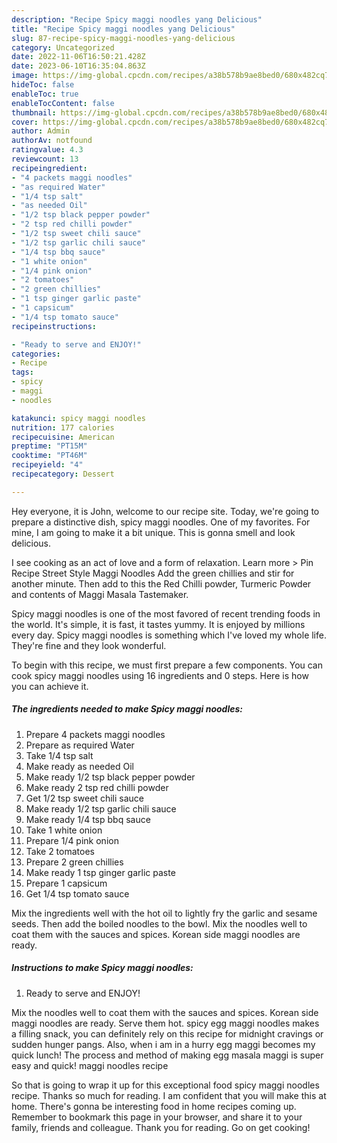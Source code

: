```yaml
---
description: "Recipe Spicy maggi noodles yang Delicious"
title: "Recipe Spicy maggi noodles yang Delicious"
slug: 87-recipe-spicy-maggi-noodles-yang-delicious
category: Uncategorized
date: 2022-11-06T16:50:21.428Z
date: 2023-06-10T16:35:04.863Z
image: https://img-global.cpcdn.com/recipes/a38b578b9ae8bed0/680x482cq70/spicy-maggi-noodles-recipe-main-photo.jpg
hideToc: false
enableToc: true
enableTocContent: false
thumbnail: https://img-global.cpcdn.com/recipes/a38b578b9ae8bed0/680x482cq70/spicy-maggi-noodles-recipe-main-photo.jpg
cover: https://img-global.cpcdn.com/recipes/a38b578b9ae8bed0/680x482cq70/spicy-maggi-noodles-recipe-main-photo.jpg
author: Admin
authorAv: notfound
ratingvalue: 4.3
reviewcount: 13
recipeingredient:
- "4 packets maggi noodles"
- "as required Water"
- "1/4 tsp salt"
- "as needed Oil"
- "1/2 tsp black pepper powder"
- "2 tsp red chilli powder"
- "1/2 tsp sweet chili sauce"
- "1/2 tsp garlic chili sauce"
- "1/4 tsp bbq sauce"
- "1 white onion"
- "1/4 pink onion"
- "2 tomatoes"
- "2 green chillies"
- "1 tsp ginger garlic paste"
- "1 capsicum"
- "1/4 tsp tomato sauce"
recipeinstructions:

- "Ready to serve and ENJOY!"
categories:
- Recipe
tags:
- spicy
- maggi
- noodles

katakunci: spicy maggi noodles 
nutrition: 177 calories
recipecuisine: American
preptime: "PT15M"
cooktime: "PT46M"
recipeyield: "4"
recipecategory: Dessert

---
```



Hey everyone, it is John, welcome to our recipe site. Today, we're going to prepare a distinctive dish, spicy maggi noodles. One of my favorites. For mine, I am going to make it a bit unique. This is gonna smell and look delicious.

I see cooking as an act of love and a form of relaxation. Learn more &gt; Pin Recipe Street Style Maggi Noodles Add the green chillies and stir for another minute. Then add to this the Red Chilli powder, Turmeric Powder and contents of Maggi Masala Tastemaker.

Spicy maggi noodles is one of the most favored of recent trending foods in the world. It's simple, it is fast, it tastes yummy. It is enjoyed by millions every day. Spicy maggi noodles is something which I've loved my whole life. They're fine and they look wonderful.


To begin with this recipe, we must first prepare a few components. You can cook spicy maggi noodles using 16 ingredients and 0 steps. Here is how you can achieve it.

<!--inarticleads1-->

##### The ingredients needed to make Spicy maggi noodles:

1. Prepare 4 packets maggi noodles
1. Prepare as required Water
1. Take 1/4 tsp salt
1. Make ready as needed Oil
1. Make ready 1/2 tsp black pepper powder
1. Make ready 2 tsp red chilli powder
1. Get 1/2 tsp sweet chili sauce
1. Make ready 1/2 tsp garlic chili sauce
1. Make ready 1/4 tsp bbq sauce
1. Take 1 white onion
1. Prepare 1/4 pink onion
1. Take 2 tomatoes
1. Prepare 2 green chillies
1. Make ready 1 tsp ginger garlic paste
1. Prepare 1 capsicum
1. Get 1/4 tsp tomato sauce


Mix the ingredients well with the hot oil to lightly fry the garlic and sesame seeds. Then add the boiled noodles to the bowl. Mix the noodles well to coat them with the sauces and spices. Korean side maggi noodles are ready. 

<!--inarticleads2-->

##### Instructions to make Spicy maggi noodles:


1. Ready to serve and ENJOY!

Mix the noodles well to coat them with the sauces and spices. Korean side maggi noodles are ready. Serve them hot. spicy egg maggi noodles makes a filling snack, you can definitely rely on this recipe for midnight cravings or sudden hunger pangs. Also, when i am in a hurry egg maggi becomes my quick lunch! The process and method of making egg masala maggi is super easy and quick! maggi noodles recipe 

So that is going to wrap it up for this exceptional food spicy maggi noodles recipe. Thanks so much for reading. I am confident that you will make this at home. There's gonna be interesting food in home recipes coming up. Remember to bookmark this page in your browser, and share it to your family, friends and colleague. Thank you for reading. Go on get cooking!
